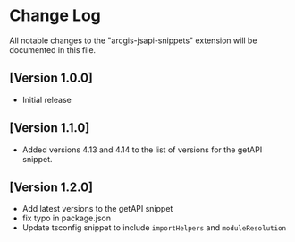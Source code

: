 # Change Log

All notable changes to the "arcgis-jsapi-snippets" extension will be documented in this file.

## [Version 1.0.0]

- Initial release

## [Version 1.1.0]

- Added versions 4.13 and 4.14 to the list of versions for the getAPI snippet.

## [Version 1.2.0]

- Add latest versions to the getAPI snippet
- fix typo in package.json
- Update tsconfig snippet to include ```importHelpers``` and ```moduleResolution```
